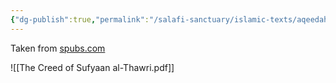 ```yaml
---
{"dg-publish":true,"permalink":"/salafi-sanctuary/islamic-texts/aqeedah-texts/the-creed-of-sufyaan-al-thawree/","created":"2024-12-25T21:56:12.760-05:00","updated":"2024-12-25T22:01:53.780-05:00"}
---
```


Taken from [spubs.com](https://www.salafipublications.com/sps/sp.cfm?subsecID=AQD04&articleID=AQD040005&articlePages=1)

![[The Creed of Sufyaan al-Thawri.pdf]]